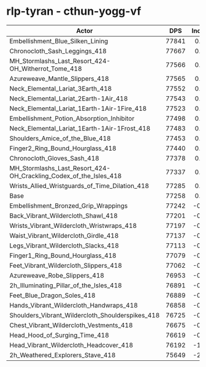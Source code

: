 # rlp-tyran - cthun-yogg-vf
| Actor | DPS | Increase |
|---|:---:|:---:|
|Embellishment_Blue_Silken_Lining|77841|0.75%|
|Chronocloth_Sash_Leggings_418|77667|0.53%|
|MH_Stormlashs_Last_Resort_424-OH_Witherrot_Tome_418|77566|0.40%|
|Azureweave_Mantle_Slippers_418|77565|0.40%|
|Neck_Elemental_Lariat_3Earth_418|77552|0.38%|
|Neck_Elemental_Lariat_2Earth-1Air_418|77543|0.37%|
|Neck_Elemental_Lariat_1Earth-1Air-1Fire_418|77523|0.34%|
|Embellishment_Potion_Absorption_Inhibitor|77498|0.31%|
|Neck_Elemental_Lariat_1Earth-1Air-1Frost_418|77483|0.29%|
|Shoulders_Amice_of_the_Blue_418|77453|0.25%|
|Finger2_Ring_Bound_Hourglass_418|77440|0.24%|
|Chronocloth_Gloves_Sash_418|77378|0.16%|
|MH_Stormlashs_Last_Resort_424-OH_Crackling_Codex_of_the_Isles_418|77337|0.10%|
|Wrists_Allied_Wristguards_of_Time_Dilation_418|77285|0.03%|
|Base|77258|0.00%|
|Embellishment_Bronzed_Grip_Wrappings|77242|-0.02%|
|Back_Vibrant_Wildercloth_Shawl_418|77201|-0.07%|
|Wrists_Vibrant_Wildercloth_Wristwraps_418|77197|-0.08%|
|Waist_Vibrant_Wildercloth_Girdle_418|77137|-0.16%|
|Legs_Vibrant_Wildercloth_Slacks_418|77113|-0.19%|
|Finger1_Ring_Bound_Hourglass_418|77079|-0.23%|
|Feet_Vibrant_Wildercloth_Slippers_418|77062|-0.25%|
|Azureweave_Robe_Slippers_418|76953|-0.39%|
|2h_Illuminating_Pillar_of_the_Isles_418|76891|-0.48%|
|Feet_Blue_Dragon_Soles_418|76889|-0.48%|
|Hands_Vibrant_Wildercloth_Handwraps_418|76858|-0.52%|
|Shoulders_Vibrant_Wildercloth_Shoulderspikes_418|76725|-0.69%|
|Chest_Vibrant_Wildercloth_Vestments_418|76675|-0.75%|
|Head_Hood_of_Surging_Time_418|76619|-0.83%|
|Head_Vibrant_Wildercloth_Headcover_418|76192|-1.38%|
|2h_Weathered_Explorers_Stave_418|75649|-2.08%|
